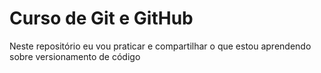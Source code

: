 # Curso de Git e GitHub
Neste repositório eu vou praticar e compartilhar o que estou aprendendo sobre versionamento de código
